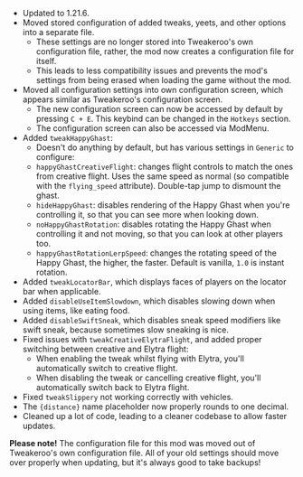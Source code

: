 - Updated to 1.21.6.
- Moved stored configuration of added tweaks, yeets, and other options into a separate file.
  - These settings are no longer stored into Tweakeroo's own configuration file, rather, the mod now creates a configuration file for itself.
  - This leads to less compatibility issues and prevents the mod's settings from being erased when loading the game without the mod.
- Moved all configuration settings into own configuration screen, which appears similar as Tweakeroo's configuration screen.
  - The new configuration screen can now be accessed by default by pressing `C + E`. This keybind can be changed in the `Hotkeys` section.
  - The configuration screen can also be accessed via ModMenu.
- Added `tweakHappyGhast`:
  - Doesn't do anything by default, but has various settings in `Generic` to configure:
  - `happyGhastCreativeFlight`: changes flight controls to match the ones from creative flight. Uses the same speed as normal (so compatible with the `flying_speed` attribute). Double-tap jump to dismount the ghast.
  - `hideHappyGhast`: disables rendering of the Happy Ghast when you're controlling it, so that you can see more when looking down.
  - `noHappyGhastRotation`: disables rotating the Happy Ghast when controlling it and not moving, so that you can look at other players too.
  - `happyGhastRotationLerpSpeed`: changes the rotating speed of the Happy Ghast, the higher, the faster. Default is vanilla, `1.0` is instant rotation.
- Added `tweakLocatorBar`, which displays faces of players on the locator bar when applicable.
- Added `disableUseItemSlowdown`, which disables slowing down when using items, like eating food.
- Added `disableSwiftSneak`, which disables sneak speed modifiers like swift sneak, because sometimes slow sneaking is nice.
- Fixed issues with `tweakCreativeElytraFlight`, and added proper switching between creative and Elytra flight:
  - When enabling the tweak whilst flying with Elytra, you'll automatically switch to creative flight.
  - When disabling the tweak or cancelling creative flight, you'll automatically switch back to Elytra flight.
- Fixed `tweakSlippery` not working correctly with vehicles.
- The `{distance}` name placeholder now properly rounds to one decimal.
- Cleaned up a lot of code, leading to a cleaner codebase to allow faster updates.

**Please note!** The configuration file for this mod was moved out of Tweakeroo's own configuration file. All of your old
settings should move over properly when updating, but it's always good to take backups!
